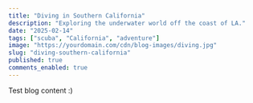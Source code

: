 ```yaml
---
title: "Diving in Southern California"
description: "Exploring the underwater world off the coast of LA."
date: "2025-02-14"
tags: ["scuba", "California", "adventure"]
image: "https://yourdomain.com/cdn/blog-images/diving.jpg"
slug: "diving-southern-california"
published: true
comments_enabled: true
---
```

Test blog content :)
